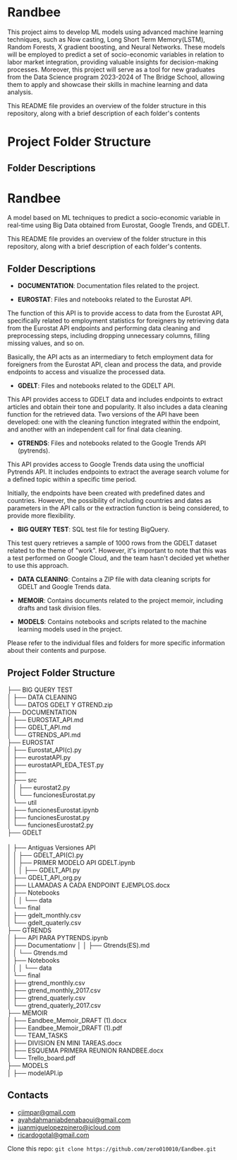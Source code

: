 # Randbee
This project aims to develop ML models using advanced machine learning techniques, such as Now casting, Long Short Term Memory(LSTM), Random Forests, X gradient boosting, and Neural Networks. These models will be employed to predict a set of socio-economic variables in relation to labor market integration, providing valuable insights for decision-making processes. Moreover, this project will serve as a tool for new graduates from the Data Science program 2023-2024 of The Bridge School, allowing them to apply and showcase their skills in machine learning and data analysis.
 

This README file provides an overview of the folder structure in this repository, along with a brief description of each folder's contents

# Project Folder Structure


## Folder Descriptions<br>

# Randbee

A model based on ML techniques to predict a socio-economic variable in real-time using Big Data obtained from Eurostat, Google Trends, and GDELT.

This README file provides an overview of the folder structure in this repository, along with a brief description of each folder's contents.

## Folder Descriptions

- **DOCUMENTATION**: Documentation files related to the project.

- **EUROSTAT**: Files and notebooks related to the Eurostat API.

The function of this API is to provide access to data from the Eurostat API, specifically related to employment statistics for foreigners by retrieving data from the Eurostat API endpoints and performing data cleaning and preprocessing steps, including dropping unnecessary columns, filling missing values, and so on.

Basically, the API acts as an intermediary to fetch employment data for foreigners from the Eurostat API, clean and process the data, and provide endpoints to access and visualize the processed data.

- **GDELT**: Files and notebooks related to the GDELT API.

This API provides access to GDELT data and includes endpoints to extract articles and obtain their tone and popularity. It also includes a data cleaning function for the retrieved data. Two versions of the API have been developed: one with the cleaning function integrated within the endpoint, and another with an independent call for final data cleaning.

- **GTRENDS**: Files and notebooks related to the Google Trends API (pytrends).

This API provides access to Google Trends data using the unofficial Pytrends API. It includes endpoints to extract the average search volume for a defined topic within a specific time period.

Initially, the endpoints have been created with predefined dates and countries. However, the possibility of including countries and dates as parameters in the API calls or the extraction function is being considered, to provide more flexibility.

- **BIG QUERY TEST**: SQL test file for testing BigQuery.

This test query retrieves a sample of 1000 rows from the GDELT dataset related to the theme of "work". However, it's important to note that this was a test performed on Google Cloud, and the team hasn't decided yet whether to use this approach.

- **DATA CLEANING**: Contains a ZIP file with data cleaning scripts for GDELT and Google Trends data.

- **MEMOIR**: Contains documents related to the project memoir, including drafts and task division files.

- **MODELS**: Contains notebooks and scripts related to the machine learning models used in the project.

Please refer to the individual files and folders for more specific information about their contents and purpose.

## Project Folder Structure
├── BIG QUERY TEST<br>
│
├── DATA CLEANING<br>
│ └── DATOS GDELT Y GTREND.zip<br>
├── DOCUMENTATION<br>
│ ├── EUROSTAT_API.md<br>
│ ├── GDELT_API.md<br>
│ └── GTRENDS_API.md<br>
├── EUROSTAT<br>
│ ├── Eurostat_API(c).py<br>
│ ├── eurostatAPI.py<br>
│ ├── eurostatAPI_EDA_TEST.py<br>
│ ├──<br>
│ ├── src<br>
│ │ ├── eurostat2.py<br>
│ │ └── funcionesEurostat.py<br>
│ └── util<br>
│ ├── funcionesEurostat.ipynb<br>
│ ├── funcionesEurostat.py<br>
│ └── funcionesEurostat2.py<br>
├── GDELT<br><br>
│ ├── Antiguas Versiones API<br>
│ │ ├── GDELT_API(C).py<br>
│ │ ├── PRIMER MODELO API GDELT.ipynb<br>
│ │
│ ├── GDELT_API.py<br>
│ ├── GDELT_API_org.py<br>
│ ├── LLAMADAS A CADA ENDPOINT EJEMPLOS.docx<br>
│ ├── Notebooks<br>
│ │
│ └── data<br>
│ └── final<br>
│ ├── gdelt_monthly.csv<br>
│ └── gdelt_quaterly.csv<br>
├── GTRENDS<br>
│ ├── API PARA PYTRENDS.ipynb<br>
│ ├── Documentationv
│ │ ├── Gtrends(ES).md<br>
│ │ └── Gtrends.md<br>
│ ├── Notebooks<br>
│ │
│ └── data<br>
│ └── final<br>
│ ├── gtrend_monthly.csv<br>
│ ├── gtrend_monthly_2017.csv<br>
│ ├── gtrend_quaterly.csv<br>
│ └── gtrend_quaterly_2017.csv<br>
├── MEMOIR<br>
│ ├── Eandbee_Memoir_DRAFT (1).docx<br>
│ ├── Eandbee_Memoir_DRAFT (1).pdf<br>
│ └── TEAM_TASKS<br>
│ ├── DIVISION EN MINI TAREAS.docx<br>
│ ├── ESQUEMA PRIMERA REUNION RANDBEE.docx<br>
│ └── Trello_board.pdf<br>
├── MODELS<br>
│ ├── modelAPI.ip<br>


## Contacts<br>

- cjimpar@gmail.com<br>
- ayahdahmaniabdenabaoui@gmail.com
- juanmiguelopezpinero@icloud.com<br>
- ricardogotal@gmail.com<br>


Clone this repo: `git clone https://github.com/zero010010/Eandbee.git`<br>











